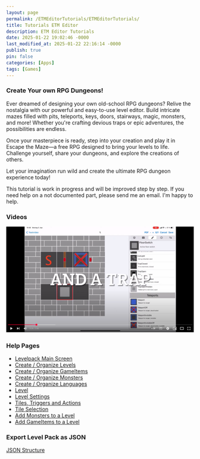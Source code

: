 ```yaml
---
layout: page
permalink: /ETMEditorTutorials/ETMEditorTutorials/
title: Tutorials ETM Editor
description: ETM Editor Tutorials
date: 2025-01-22 19:02:46 -0000
last_modified_at: 2025-01-22 22:16:14 -0000
publish: true
pin: false
categories: [Apps]
tags: [Games]
---
```


### Create Your own RPG Dungeons!

Ever dreamed of designing your own old-school RPG dungeons? Relive the nostalgia with our powerful and easy-to-use level editor. Build intricate mazes filled with pits, teleports, keys, doors, stairways, magic, monsters, and more! Whether you're crafting devious traps or epic adventures, the possibilities are endless.

Once your masterpiece is ready, step into your creation and play it in Escape the Maze—a free RPG designed to bring your levels to life. Challenge yourself, share your dungeons, and explore the creations of others.

Let your imagination run wild and create the ultimate RPG dungeon experience today!


This tutorial is work in progress and will be improved step by step. If you need help on a not documented part, please send me an email. I'm happy to help.

### Videos
[![Video](/assets/ETMEditor/Tutorial1.png)](https://youtu.be/I5XS9GIYqOg)

### Help Pages

- [Levelpack Main Screen](/ETMEditorTutorials/ETMEditorTutorial_Overview)
- [Create / Organize Levels](/ETMEditorTutorials/ETMEditorTutorial_Overview_Levels)
- [Create / Organize GameItems](/ETMEditorTutorials/ETMEditorTutorial_Overview_Items)
- [Create / Organize Monsters](/ETMEditorTutorials/ETMEditorTutorial_Overview_Monsters)
- [Create / Organize Languages](/ETMEditorTutorials/ETMEditorTutorial_Overview_Languages)
- [Level](/ETMEditorTutorials/ETMEditorTutorial_Level_Detail_Tab)
- [Level Settings](/ETMEditorTutorials/ETMEditorTutorial_Level_Settings_Tab)
- [Tiles, Triggers and Actions](/ETMEditorTutorials/ETMEditorTutorial_Level_Tile_Tab)
- [Tile Selection](/ETMEditorTutorials/ETMEditorTutorial_Level_Paint_Tab)
- [Add Monsters to a Level](/ETMEditorTutorials/ETMEditorTutorial_Level_Monster_Tab)
- [Add GameItems to a Level](/ETMEditorTutorials/ETMEditorTutorial_Level_Item_Tab)

### Export Level Pack as JSON
[JSON Structure](/ETMEditorTutorials/ETM_Export_JSON)

   
